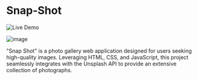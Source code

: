 # Snap-Shot

![Live Demo](https://priyanxshu.github.io/Snap-Shot/)

![image](https://github.com/priyanXshu/Snap-Shot/assets/80763916/aba5590b-9307-41bf-8e48-b05a536051c6)


"Snap Shot" is a photo gallery web application designed for users seeking high-quality images. Leveraging HTML, CSS, and JavaScript, this project seamlessly integrates with the Unsplash API to provide an extensive collection of photographs.
